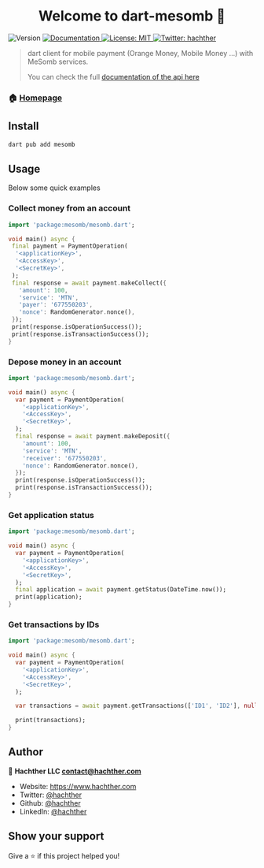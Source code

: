 <h1 style="text-align: center">Welcome to dart-mesomb 👋</h1>
<p>
  <img alt="Version" src="https://img.shields.io/badge/version-1.0.3-blue.svg?cacheSeconds=2592000" />
  <a href="https://mesomb.hachther.com/en/api/v1.1/schema/" target="_blank">
    <img alt="Documentation" src="https://img.shields.io/badge/documentation-yes-brightgreen.svg" />
  </a>
  <a href="#" target="_blank">
    <img alt="License: MIT" src="https://img.shields.io/badge/License-MIT-yellow.svg" />
  </a>
  <a href="https://twitter.com/hachther" target="_blank">
    <img alt="Twitter: hachther" src="https://img.shields.io/twitter/follow/hachther.svg?style=social" />
  </a>
</p>

> dart client for mobile payment (Orange Money, Mobile Money ...) with MeSomb services.
>
> You can check the full [documentation of the api here](https://mesomb.hachther.com/en/api/v1.1/schema/)

### 🏠 [Homepage](https://mesomb.com)

## Install

```sh
dart pub add mesomb

```

## Usage

Below some quick examples

### Collect money from an account

```dart
import 'package:mesomb/mesomb.dart';

void main() async {
 final payment = PaymentOperation(
  '<applicationKey>',
  '<AccessKey>',
  '<SecretKey>',
 );
 final response = await payment.makeCollect({
   'amount': 100,
   'service': 'MTN',
   'payer': '677550203',
   'nonce': RandomGenerator.nonce(),
 });
 print(response.isOperationSuccess());
 print(response.isTransactionSuccess());
}
```

### Depose money in an account

```dart
import 'package:mesomb/mesomb.dart';

void main() async {
  var payment = PaymentOperation(
    '<applicationKey>',
    '<AccessKey>',
    '<SecretKey>',
  );
  final response = await payment.makeDeposit({
    'amount': 100,
    'service': 'MTN',
    'receiver': '677550203',
    'nonce': RandomGenerator.nonce(),
  });
  print(response.isOperationSuccess());
  print(response.isTransactionSuccess());
}
```

### Get application status

```dart
import 'package:mesomb/mesomb.dart';

void main() async {
  var payment = PaymentOperation(
    '<applicationKey>',
    '<AccessKey>',
    '<SecretKey>',
  );
  final application = await payment.getStatus(DateTime.now());
  print(application);
}
```

### Get transactions by IDs

```dart
import 'package:mesomb/mesomb.dart';

void main() async {
  var payment = PaymentOperation(
    '<applicationKey>',
    '<AccessKey>',
    '<SecretKey>',
  );

  var transactions = await payment.getTransactions(['ID1', 'ID2'], null);

  print(transactions);
}

```

## Author

👤 **Hachther LLC <contact@hachther.com>**

* Website: https://www.hachther.com
* Twitter: [@hachther](https://twitter.com/hachther)
* Github: [@hachther](https://github.com/hachther)
* LinkedIn: [@hachther](https://linkedin.com/in/hachther)

## Show your support

Give a ⭐️ if this project helped you!
